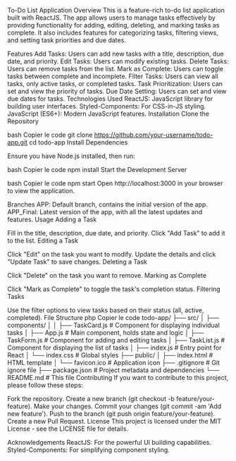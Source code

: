 To-Do List Application
Overview
This is a feature-rich to-do list application built with ReactJS. The app allows users to manage tasks effectively by providing functionality for adding, editing, deleting, and marking tasks as complete. It also includes features for categorizing tasks, filtering views, and setting task priorities and due dates.

Features
Add Tasks: Users can add new tasks with a title, description, due date, and priority.
Edit Tasks: Users can modify existing tasks.
Delete Tasks: Users can remove tasks from the list.
Mark as Complete: Users can toggle tasks between complete and incomplete.
Filter Tasks: Users can view all tasks, only active tasks, or completed tasks.
Task Prioritization: Users can set and view the priority of tasks.
Due Date Setting: Users can set and view due dates for tasks.
Technologies Used
ReactJS: JavaScript library for building user interfaces.
Styled-Components: For CSS-in-JS styling.
JavaScript (ES6+): Modern JavaScript features.
Installation
Clone the Repository

bash
Copier le code
git clone https://github.com/your-username/todo-app.git
cd todo-app
Install Dependencies

Ensure you have Node.js installed, then run:

bash
Copier le code
npm install
Start the Development Server

bash
Copier le code
npm start
Open http://localhost:3000 in your browser to view the application.

Branches
APP: Default branch, contains the initial version of the app.
APP_Final: Latest version of the app, with all the latest updates and features.
Usage
Adding a Task

Fill in the title, description, due date, and priority.
Click "Add Task" to add it to the list.
Editing a Task

Click "Edit" on the task you want to modify.
Update the details and click "Update Task" to save changes.
Deleting a Task

Click "Delete" on the task you want to remove.
Marking as Complete

Click "Mark as Complete" to toggle the task's completion status.
Filtering Tasks

Use the filter options to view tasks based on their status (all, active, completed).
File Structure
php
Copier le code
todo-app/
├── src/
│   ├── components/
│   │   ├── TaskCard.js    # Component for displaying individual tasks
│   ├── App.js             # Main component, holds state and logic
│   ├── TaskForm.js        # Component for adding and editing tasks
│   ├── TaskList.js        # Component for displaying the list of tasks
│   ├── index.js           # Entry point for React
│   └── index.css          # Global styles
├── public/
│   ├── index.html         # HTML template
│   └── favicon.ico        # Application icon
├── .gitignore             # Git ignore file
├── package.json           # Project metadata and dependencies
└── README.md              # This file
Contributing
If you want to contribute to this project, please follow these steps:

Fork the repository.
Create a new branch (git checkout -b feature/your-feature).
Make your changes.
Commit your changes (git commit -am 'Add new feature').
Push to the branch (git push origin feature/your-feature).
Create a new Pull Request.
License
This project is licensed under the MIT License - see the LICENSE file for details.

Acknowledgements
ReactJS: For the powerful UI building capabilities.
Styled-Components: For simplifying component styling.

